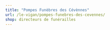 ```yaml
---
title: "Pompes Funèbres des Cévènnes"
url: /le-vigan/pompes-funebres-des-cevennes/
shop: directeurs de funérailles
---
```

